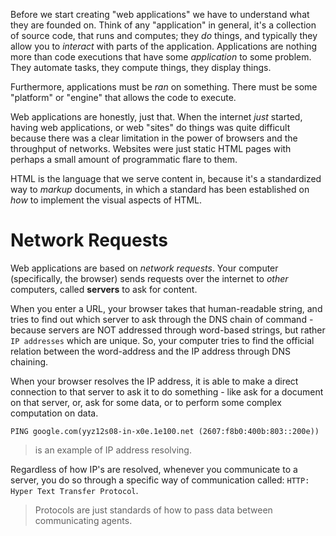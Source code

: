 Before we start creating "web applications" we have to understand what they are founded on. 
Think of any "application" in general, it's a collection of source code, that runs and computes; they *do* things, and typically they allow you to *interact* with parts of the application.
Applications are nothing more than code executions that have some *application* to some problem. They automate tasks, they compute things, they display things.

Furthermore, applications must be *ran* on something. There must be some "platform" or "engine" that allows the code to execute. 

Web applications are honestly, just that. When the internet *just* started, having web applications, or web "sites" do things was quite difficult because there was a clear limitation in the power of browsers and the throughput of networks. Websites were just static HTML pages with perhaps a small amount of programmatic flare to them.

HTML is the language that we serve content in, because it's a standardized way to *markup* documents, in which a standard has been established on *how* to implement the visual aspects of HTML.

# Network Requests
Web applications are based on *network requests*. Your computer (specifically, the browser) sends requests over the internet to *other* computers, called **servers** to ask for content. 

When you enter a URL, your browser takes that human-readable string, and tries to find out which server to ask through the DNS chain of command - because servers are NOT addressed through word-based strings, but rather `IP addresses` which are unique. So, your computer tries to find the official relation between the word-address and the IP address through DNS chaining.

When your browser resolves the IP address, it is able to make a direct connection to that server to ask it to do something - like ask for a document on that server, or, ask for some data, or to perform some complex computation on data.

`PING google.com(yyz12s08-in-x0e.1e100.net (2607:f8b0:400b:803::200e))`
> is an example of IP address resolving. 

Regardless of how IP's are resolved, whenever you communicate to a server, you do so through a specific way of communication called: `HTTP: Hyper Text Transfer Protocol`.
> Protocols are just standards of how to pass data between communicating agents.




